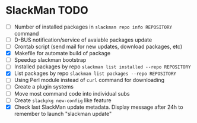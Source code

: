 # SlackMan TODO

 - [ ] Number of installed packages in `slackman repo info REPOSITORY` command
 - [ ] D-BUS notification/service of avaiable packages update
 - [ ] Crontab script (send mail for new updates, download packages, etc)
 - [x] Makefile for automate build of package
 - [ ] Speedup slackman bootstrap
 - [ ] Installed packages by repo `slackman list installed --repo REPOSITORY`
 - [x] List packages by repo `slackman list packages --repo REPOSITORY`
 - [ ] Using Perl module instead of `curl` command for downloading
 - [ ] Create a plugin systems
 - [ ] Move most command code into individual subs
 - [ ] Create `slackpkg new-config` like feature
 - [x] Check last SlackMan update metadata. Display message after 24h to remember to launch "slackman update"
